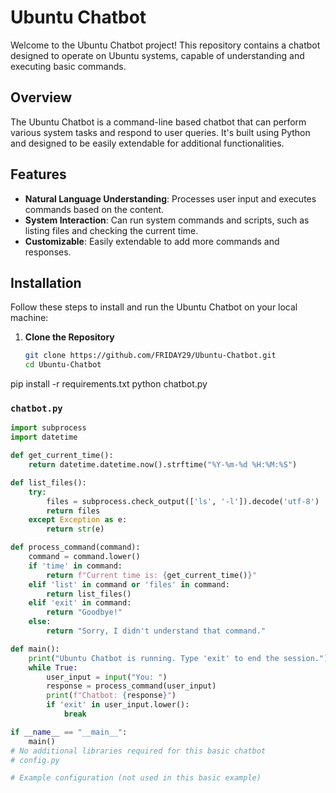 # Ubuntu Chatbot

Welcome to the Ubuntu Chatbot project! This repository contains a chatbot designed to operate on Ubuntu systems, capable of understanding and executing basic commands.

## Overview

The Ubuntu Chatbot is a command-line based chatbot that can perform various system tasks and respond to user queries. It's built using Python and designed to be easily extendable for additional functionalities.

## Features

- **Natural Language Understanding**: Processes user input and executes commands based on the content.
- **System Interaction**: Can run system commands and scripts, such as listing files and checking the current time.
- **Customizable**: Easily extendable to add more commands and responses.

## Installation

Follow these steps to install and run the Ubuntu Chatbot on your local machine:

1. **Clone the Repository**

   ```bash
   git clone https://github.com/FRIDAY29/Ubuntu-Chatbot.git
   cd Ubuntu-Chatbot
pip install -r requirements.txt
python chatbot.py

### `chatbot.py`

```python
import subprocess
import datetime

def get_current_time():
    return datetime.datetime.now().strftime("%Y-%m-%d %H:%M:%S")

def list_files():
    try:
        files = subprocess.check_output(['ls', '-l']).decode('utf-8')
        return files
    except Exception as e:
        return str(e)

def process_command(command):
    command = command.lower()
    if 'time' in command:
        return f"Current time is: {get_current_time()}"
    elif 'list' in command or 'files' in command:
        return list_files()
    elif 'exit' in command:
        return "Goodbye!"
    else:
        return "Sorry, I didn't understand that command."

def main():
    print("Ubuntu Chatbot is running. Type 'exit' to end the session.")
    while True:
        user_input = input("You: ")
        response = process_command(user_input)
        print(f"Chatbot: {response}")
        if 'exit' in user_input.lower():
            break

if __name__ == "__main__":
    main()
# No additional libraries required for this basic chatbot
# config.py

# Example configuration (not used in this basic example)
